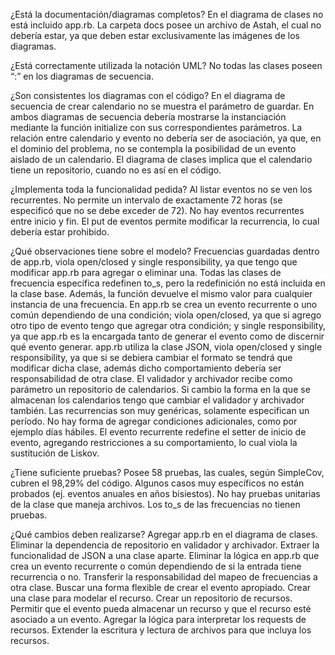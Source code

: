 ¿Está la documentación/diagramas completos?
En el diagrama de clases no está incluido app.rb.
La carpeta docs posee un archivo de Astah, el cual no debería estar, ya que deben estar exclusivamente las imágenes de los diagramas.
 
¿Está correctamente utilizada la notación UML?
No todas las clases poseen “:” en los diagramas de secuencia.
 
¿Son consistentes los diagramas con el código?
En el diagrama de secuencia de crear calendario no se muestra el parámetro de guardar.
En ambos diagramas de secuencia debería mostrarse la instanciación mediante la función initialize con sus correspondientes parámetros.
La relación entre calendario y evento no debería ser de asociación, ya que, en el dominio del problema, no se contempla la posibilidad de un evento aislado de un calendario.
El diagrama de clases implica que el calendario tiene un repositorio, cuando no es así en el código.
 
¿Implementa toda la funcionalidad pedida?
Al listar eventos no se ven los recurrentes.
No permite un intervalo de exactamente 72 horas (se especificó que no se debe exceder de 72).
No hay eventos recurrentes entre inicio y fin.
El put de eventos permite modificar la recurrencia, lo cual debería estar prohibido.
 
¿Qué observaciones tiene sobre el modelo?
Frecuencias guardadas dentro de app.rb, viola open/closed y single responsibility, ya que tengo que modificar app.rb para agregar o eliminar una.
Todas las clases de frecuencia específica redefinen to_s, pero la redefinición no está incluida en la clase base. Además, la función devuelve el mismo valor para cualquier instancia de una frecuencia.
En app.rb se crea un evento recurrente o uno común dependiendo de una condición; viola open/closed, ya que si agrego otro tipo de evento tengo que agregar otra condición; y single responsibility, ya que app.rb es la encargada tanto de generar el evento como de discernir qué evento generar.
app.rb utiliza la clase JSON, viola open/closed y single responsibility, ya que si se debiera cambiar el formato se tendrá que modificar dicha clase, además dicho comportamiento debería ser responsabilidad de otra clase.
El validador y archivador recibe como parámetro un repositorio de calendarios. Si cambio la forma en la que se almacenan los calendarios tengo que cambiar el validador y archivador también.
Las recurrencias son muy genéricas, solamente especifican un período. No hay forma de agregar condiciones adicionales, como por ejemplo días hábiles.
El evento recurrente redefine el setter de inicio de evento, agregando restricciones a su comportamiento, lo cual viola la sustitución de Liskov.
 
¿Tiene suficiente pruebas?
Posee 58 pruebas, las cuales, según SimpleCov, cubren el 98,29% del código.
Algunos casos muy específicos no están probados (ej. eventos anuales en años bisiestos).
No hay pruebas unitarias de la clase que maneja archivos.
Los to_s de las frecuencias no tienen pruebas.
 
¿Qué cambios deben realizarse?
Agregar app.rb en el diagrama de clases.
Eliminar la dependencia de repositorio en validador y archivador.
Extraer la funcionalidad de JSON a una clase aparte.
Eliminar la lógica en app.rb que crea un evento recurrente o común dependiendo de si la entrada tiene recurrencia o no.
Transferir la responsabilidad del mapeo de frecuencias a otra clase.
Buscar una forma flexible de crear el evento apropiado.
Crear una clase para modelar el recurso.
Crear un repositorio de recursos.
Permitir que el evento pueda almacenar un recurso y que el recurso esté asociado a un evento.
Agregar la lógica para interpretar los requests de recursos.
Extender la escritura y lectura de archivos para que incluya los recursos.
